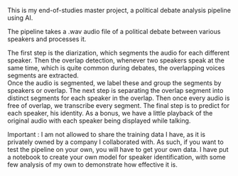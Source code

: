 This is my end-of-studies master project, a political debate analysis pipeline using AI.

The pipeline takes a .wav audio file of a political debate between various speakers and processes it.

The first step is the diarization, which segments the audio for each different speaker.
Then the overlap detection, whenever two speakers speak at the same time, which is quite common during debates, the overlapping voices segments are extracted.  
Once the audio is segmented, we label these and group the segments by speakers or overlap.
The next step is separating the overlap segment into distinct segments for each speaker in the overlap. 
Then once every audio is free of overlap, we transcribe every segment.
The final step is to predict for each speaker, his identity.
As a bonus, we have a little playback of the original audio with each speaker being displayed while talking.

Important : I am not allowed to share the training data I have, as it is privately owned by a company I collaborated with. As such, if you want to test the pipeline on your own, you will have to get your own data. 
I have put a notebook to create your own model for speaker identification, with some few analysis of my own to demonstrate how effective it is.  

